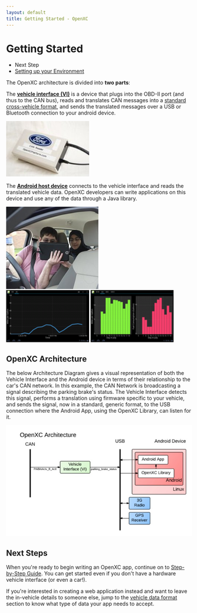 ```yaml
---
layout: default
title: Getting Started - OpenXC
---
```


<div class="page-header">
    <h1>Getting Started</h1>
</div>

<div class="pull-right well">
    <ul class="nav nav-list">
        <li class="nav-header">Next Step</li>
        <li><a href="/getting-started/library-installation.html">
            Setting up your Environment <i class="icon-arrow-right"></i>
        </a></li>
    <p></p>
    </ul>
</div>


The OpenXC architecture is divided into **two parts**:

The <a href="/vehicle-interface/index.html">**vehicle interface (VI)**</a> is a
device that plugs into the OBD-II port (and thus to the CAN bus), reads and
translates CAN messages into a [standard cross-vehicle
format](/vehicle-interface/output-format.html), and sends the translated messages 
over a USB or Bluetooth connection to your android device.

![Boxed vehicle interface](/images/cantranslator-boxed.jpg)


The <a href="/android/index.html">**Android host device**</a> connects to the
vehicle interface and reads the translated vehicle data. OpenXC developers can
write applications on this device and use any of the data through a Java
library.

<div class="row">
    <div class="span3">
        <img src="/images/android-in-car.jpg"/>
    </div>
    <div class="span2 stacked">
        <img src="/images/screenshots/mpg-app-1.png"/>
        <img src="/images/screenshots/mpg-app-2.png"/>
    </div>
</div>

<div class="page-header">
<h2>OpenXC Architecture</h2>
</div>

<p>
The below Architecture Diagram gives a visual representation of both the Vehicle Interface
and the Android device in terms of their relationship to the car's CAN network. 
In this example, the CAN Network is broadcasting a signal describing the parking brake's status.
The Vehicle Interface detects this signal, performs a translation using firmware specific to your
vehicle, and sends the signal, now in a standard, generic format, to the USB connection where
the Android App, using the OpenXC Library, can listen for it. </p>

![OpenXC Architecture](/images/openxc-architecture.jpeg)

[can]: http://en.wikipedia.org/wiki/CAN_bus
[obd2]: http://en.wikipedia.org/wiki/On-board_diagnostics

<div class="page-header">
<h2>Next Steps</h2>
</div>

When you're ready to begin writing an OpenXC app, continue on to
[Step-by-Step Guide](/getting-started/step-by-step.html). You
can get started even if you don't have a hardware vehicle interface (or even a
car!).

If you're interested in creating a web application instead and want to leave the
in-vehicle details to someone else, jump to the [vehicle data
format](/vehicle-interface/output-format.html) section to know what type of data
your app needs to accept.
